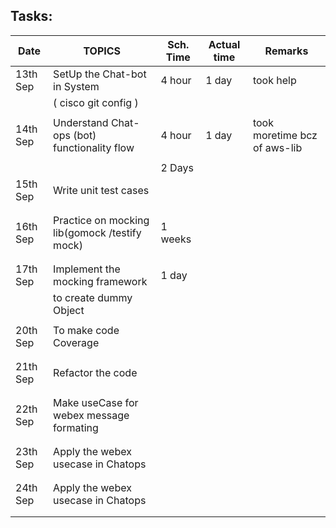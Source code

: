 ## Tasks:
| Date    |                       TOPICS                    |Sch. Time | Actual time | Remarks                       | 
| ------- | ----------------------------------------------- |--------- |------------ |------------------------------ |
|13th Sep |  SetUp the Chat-bot in System                   |  4 hour  |  1 day      | took help                     |
|         | ( cisco git config  )                           |          |             |                               |
|         |                                                 |          |             |                               |
|14th Sep |  Understand Chat-ops (bot) functionality flow   |  4 hour  |  1 day      |took moretime bcz of aws-lib   |
|         |                                                 |          |             |                               |
|         |                                                 | 2 Days   |             |                               |
|15th Sep | Write unit test cases                           |          |             |                               |
|         |                                                 |          |             |                               |
|         |                                                 |          |             |                               |
|16th Sep |  Practice on mocking lib(gomock /testify mock)  | 1 weeks  |             |                               |
|         |                                                 |          |             |                               |
|         |                                                 |          |             |                               |
|17th Sep |  Implement the mocking framework                | 1 day    |             |                               |
|         |  to create dummy Object                         |          |             |                               |
|         |                                                 |          |             |                               |
|20th Sep |  To make code Coverage                          |          |             |                               |
|         |                                                 |          |             |                               |
|         |                                                 |          |             |                               |
|21th Sep |   Refactor the code                             |          |             |                               |
|         |                                                 |          |             |                               |
|         |                                                 |          |             |                               |
|22th Sep |  Make useCase for webex message formating       |          |             |                               |
|         |                                                 |          |             |                               |
|         |                                                 |          |             |                               |
|23th Sep | Apply the webex usecase in Chatops              |          |             |                               |
|         |                                                 |          |             |                               |
|         |                                                 |          |             |                               |
|24th Sep | Apply the webex usecase in Chatops              |          |             |                               |
|         |                                                 |          |             |                               |
|         |                                                 |          |             |                               |      

